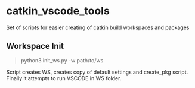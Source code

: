 # catkin_vscode_tools
Set of scripts for easier creating of catkin build workspaces and packages

## Workspace Init

> python3 init_ws.py -w path/to/ws

Script creates WS, creates copy of default settings and create_pkg script. Finally it attempts to run VSCODE in WS folder.
